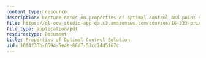 ```yaml
---
content_type: resource
description: Lecture notes on properties of optimal control and point state constraints.
file: https://ol-ocw-studio-app-qa.s3.amazonaws.com/courses/16-323-principles-of-optimal-control-spring-2008/10f4f33b65945e4e86a753cc74d5f67c_lec8.pdf
file_type: application/pdf
resourcetype: Document
title: Properties of Optimal Control Solution
uid: 10f4f33b-6594-5e4e-86a7-53cc74d5f67c
---
```

